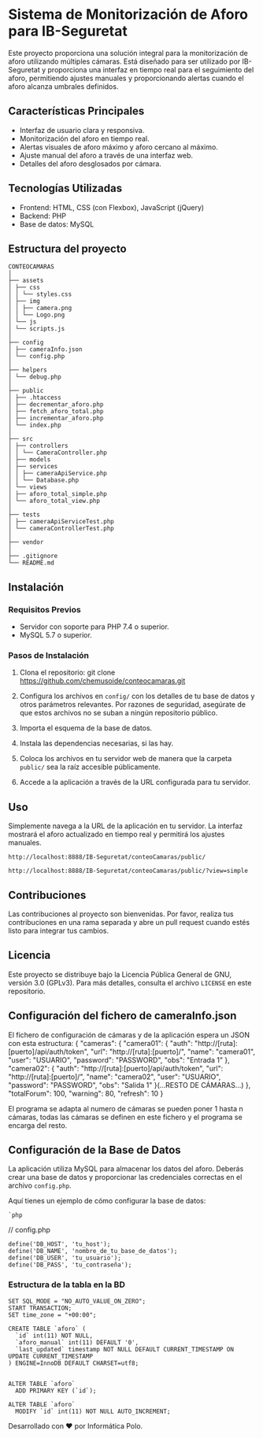 # Sistema de Monitorización de Aforo para IB-Seguretat

Este proyecto proporciona una solución integral para la monitorización de aforo utilizando múltiples cámaras. Está diseñado para ser utilizado por IB-Seguretat y proporciona una interfaz en tiempo real para el seguimiento del aforo, permitiendo ajustes manuales y proporcionando alertas cuando el aforo alcanza umbrales definidos.

## Características Principales

- Interfaz de usuario clara y responsiva.
- Monitorización del aforo en tiempo real.
- Alertas visuales de aforo máximo y aforo cercano al máximo.
- Ajuste manual del aforo a través de una interfaz web.
- Detalles del aforo desglosados por cámara.

## Tecnologías Utilizadas

- Frontend: HTML, CSS (con Flexbox), JavaScript (jQuery)
- Backend: PHP
- Base de datos: MySQL

## Estructura del proyecto

	CONTEOCAMARAS
	│
	├── assets
	│ ├── css
	│ │ └── styles.css
	│ ├── img
	│ │ ├── camera.png
	│ │ └── Logo.png
	│ └── js
	│ └── scripts.js
	│
	├── config
	│ ├── cameraInfo.json
	│ └── config.php
	│
	├── helpers
	│ └── debug.php
	│
	├── public
	│ ├── .htaccess
	│ ├── decrementar_aforo.php
	│ ├── fetch_aforo_total.php
	│ ├── incrementar_aforo.php
	│ └── index.php
	│
	├── src
	│ ├── controllers
	│ │ └── CameraController.php
	│ ├── models
	│ ├── services
	│ │ ├── cameraApiService.php
	│ │ └── Database.php
	│ └── views
	│ ├── aforo_total_simple.php
	│ └── aforo_total_view.php
	│
	├── tests
	│ ├── cameraApiServiceTest.php
	│ └── cameraControllerTest.php
	│
	├── vendor
	│
	├── .gitignore
	└── README.md

## Instalación

### Requisitos Previos

- Servidor con soporte para PHP 7.4 o superior.
- MySQL 5.7 o superior.

### Pasos de Instalación

1. Clona el repositorio:
	git clone https://github.com/chemusoide/conteocamaras.git

2. Configura los archivos en `config/` con los detalles de tu base de datos y otros parámetros relevantes. Por razones de seguridad, asegúrate de que estos archivos no se suban a ningún repositorio público.

3. Importa el esquema de la base de datos.

4. Instala las dependencias necesarias, si las hay.

5. Coloca los archivos en tu servidor web de manera que la carpeta `public/` sea la raíz accesible públicamente.

6. Accede a la aplicación a través de la URL configurada para tu servidor.

## Uso

Simplemente navega a la URL de la aplicación en tu servidor. La interfaz mostrará el aforo actualizado en tiempo real y permitirá los ajustes manuales.

	http://localhost:8888/IB-Seguretat/conteoCamaras/public/

	http://localhost:8888/IB-Seguretat/conteoCamaras/public/?view=simple


## Contribuciones

Las contribuciones al proyecto son bienvenidas. Por favor, realiza tus contribuciones en una rama separada y abre un pull request cuando estés listo para integrar tus cambios.

## Licencia

Este proyecto se distribuye bajo la Licencia Pública General de GNU, versión 3.0 (GPLv3). Para más detalles, consulta el archivo `LICENSE` en este repositorio.

## Configuración del fichero de cameraInfo.json
El fichero de configuración de cámaras y de la aplicación espera un JSON con esta estructura:
	{
	   "cameras": {
	       "camera01": {
	           "auth": "http://[ruta]:[puerto]/api/auth/token",
	           "url": "http://[ruta]:[puerto]/",
	           "name": "camera01",
	           "user": "USUARIO",
	           "password": "PASSWORD",
	           "obs": "Entrada 1"
	       },
	       "camera02": {
	           "auth": "http://[ruta]:[puerto]/api/auth/token",
	           "url": "http://[ruta]:[puerto]/",
	           "name": "camera02",
	           "user": "USUARIO",
	           "password": "PASSWORD",
	           "obs": "Salida 1"
	       }(...RESTO DE CÁMARAS...)
		},
		"totalForum": 100,
		"warning": 80,
		"refresh": 10
	}


El programa se adapta al numero de cámaras se pueden poner 1 hasta n cámaras, todas las cámaras se definen en este fichero y el programa se encarga del resto.

## Configuración de la Base de Datos

La aplicación utiliza MySQL para almacenar los datos del aforo. Deberás crear una base de datos y proporcionar las credenciales correctas en el archivo `config.php`.

Aquí tienes un ejemplo de cómo configurar la base de datos:

	`php
// config.php

	define('DB_HOST', 'tu_host');
	define('DB_NAME', 'nombre_de_tu_base_de_datos');
	define('DB_USER', 'tu_usuario');
	define('DB_PASS', 'tu_contraseña');

### Estructura de la tabla en la BD
	SET SQL_MODE = "NO_AUTO_VALUE_ON_ZERO";
	START TRANSACTION;
	SET time_zone = "+00:00";
	
	CREATE TABLE `aforo` (
	  `id` int(11) NOT NULL,
	  `aforo_manual` int(11) DEFAULT '0',
	  `last_updated` timestamp NOT NULL DEFAULT CURRENT_TIMESTAMP ON UPDATE CURRENT_TIMESTAMP
	) ENGINE=InnoDB DEFAULT CHARSET=utf8;
	
	
	ALTER TABLE `aforo`
	  ADD PRIMARY KEY (`id`);
	
	ALTER TABLE `aforo`
	  MODIFY `id` int(11) NOT NULL AUTO_INCREMENT;

Desarrollado con ♥ por Informática Polo.